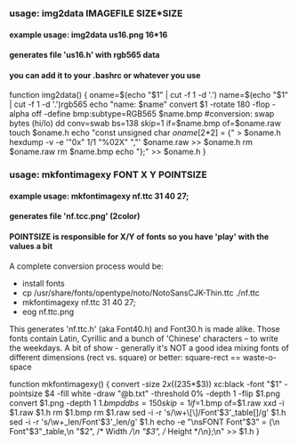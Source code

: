 

### usage: img2data IMAGEFILE SIZE*SIZE
#### example usage: img2data us16.png 16*16
#### generates file 'us16.h' with rgb565 data

#### you can add it to your .bashrc or whatever you use

function img2data()
{
oname=$(echo "$1" | cut -f 1 -d '.')
name=$(echo "$1" | cut -f 1 -d '.')rgb565
echo "name: $name"
convert $1 -rotate 180 -flop -alpha off -define bmp:subtype=RGB565 $name.bmp
#conversion: swap bytes (hi/lo)
dd conv=swab bs=138 skip=1 if=$name.bmp of=$oname.raw
touch $oname.h
echo "const unsigned char $oname[$2*2] = {" > $oname.h
hexdump -v -e '"0x" 1/1 "%02X" ","' $oname.raw >> $oname.h
rm $oname.raw
rm $name.bmp
echo "};" >> $oname.h
}


### usage: mkfontimagexy FONT X Y POINTSIZE
#### example usage: mkfontimagexy nf.ttc 31 40 27;
#### generates file 'nf.tcc.png' (2color)

#### POINTSIZE is responsible for X/Y of fonts so you have 'play' with the values a bit

A complete conversion process would be:
- install fonts
- cp /usr/share/fonts/opentype/noto/NotoSansCJK-Thin.ttc ./nf.ttc
- mkfontimagexy nf.ttc 31 40 27;
- eog nf.ttc.png

This generates 'nf.ttc.h' (aka Font40.h) and Font30.h is made alike.
Those fonts contain Latin, Cyrillic and a bunch of 'Chinese' characters – to write the weekdays.
A bit of show - generally it's NOT a good idea mixing fonts of different dimensions (rect vs. square)
or better: square-rect == waste-o-space

function mkfontimagexy()
{
convert -size $2x$((235*$3)) xc:black -font "$1" -pointsize $4 -fill white -draw "@b.txt" -threshold 0% -depth 1 -flip $1.png
convert $1.png -depth 1 $1.bmp
dd bs=150 skip=1 if=$1.bmp of=$1.raw
xxd -i $1.raw $1.h
rm $1.bmp
rm $1.raw
sed -i -r 's/\w+\[\]/Font'$3'_table\[\]/g' $1.h
sed -i -r 's/\w+_len/Font'$3'_len/g' $1.h
echo -e "\nsFONT Font"$3" = {\n  Font"$3"_table,\n  "$2", /* Width */\n  "$3", /* Height */\n};\n" >> $1.h
}


